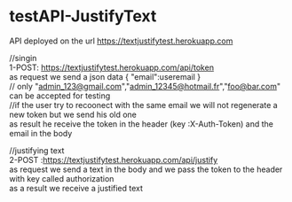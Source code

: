 # testAPI-JustifyText

  
 API deployed on the url https://textjustifytest.herokuapp.com  

//singin  
1-POST: https://textjustifytest.herokuapp.com/api/token  
  as request we send a json data { "email":useremail }   
  // only "admin_123@gmail.com","admin_12345@hotmail.fr","foo@bar.com" can be accepted for testing    
  //if the user try to recoonect with the same email we will not regenerate a new token but we send his old one  
  as result he receive the token in the header (key :X-Auth-Token) and the email in the body   
  
//justifying text    
2-POST :https://textjustifytest.herokuapp.com/api/justify  
  as request we send a text in the body and we pass the token to the header with key called authorization   
  as a result we receive a justified text  

